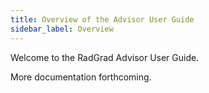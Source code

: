 ```yaml
---
title: Overview of the Advisor User Guide
sidebar_label: Overview
---
```


Welcome to the RadGrad Advisor User Guide.

More documentation forthcoming.
